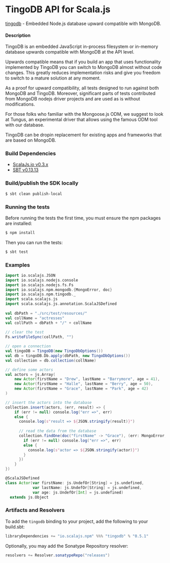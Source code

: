 TingoDB API for Scala.js
=======================
[tingodb](https://www.npmjs.com/package/tingodb) - Embedded Node.js database upward compatible with MongoDB.

#### Description

TingoDB is an embedded JavaScript in-process filesystem or in-memory database upwards compatible with MongoDB at the API level.

Upwards compatible means that if you build an app that uses functionality implemented by TingoDB 
you can switch to MongoDB almost without code changes. This greatly reduces implementation risks 
and give you freedom to switch to a mature solution at any moment.

As a proof for upward compatibility, all tests designed to run against both MongoDB and TingoDB. 
Moreover, significant parts of tests contributed from MongoDB nodejs driver projects and are used 
as is without modifications.

For those folks who familiar with the Mongoose.js ODM, we suggest to look at Tungus, an experimental 
driver that allows using the famous ODM tool with our database.

TingoDB can be dropin replacement for existing apps and frameworks that are based on MongoDB.

### Build Dependencies

* [ScalaJs.io v0.3.x](https://github.com/scalajs-io/scalajs.io)
* [SBT v0.13.13](http://www.scala-sbt.org/download.html)

### Build/publish the SDK locally

```bash
$ sbt clean publish-local
```

### Running the tests

Before running the tests the first time, you must ensure the npm packages are installed:

```bash
$ npm install
```

Then you can run the tests:

```bash
$ sbt test
```

### Examples

```scala
import io.scalajs.JSON
import io.scalajs.nodejs.console
import io.scalajs.nodejs.fs.Fs
import io.scalajs.npm.mongodb.{MongoError, doc}
import io.scalajs.npm.tingodb._
import scala.scalajs.js
import scala.scalajs.js.annotation.ScalaJSDefined
  
val dbPath = "./src/test/resources/"
val collName = "actresses"
val collPath = dbPath + "/" + collName  
  
// clear the test
Fs.writeFileSync(collPath, "")

// open a connection
val tingoDB = TingoDB(new TingoDbOptions())
val db = tingoDB.Db.apply(dbPath, new TingoDbOptions())
val collection = db.collection(collName)

// define some actors
val actors = js.Array(
    new Actor(firstName = "Drew", lastName = "Barrymore", age = 41),
    new Actor(firstName = "Halle", lastName = "Berry", age = 50),
    new Actor(firstName = "Grace", lastName = "Park", age = 42)
)

// insert the actors into the database
collection.insert(actors, (err, result) => {
    if (err != null) console.log("err =>", err)
    else {
      console.log(s"result => ${JSON.stringify(result)}")
    
      // read the data from the database
      collection.findOne(doc("firstName" -> "Grace"), (err: MongoError, actor: Actor) => {
        if (err != null) console.log("err =>", err)
        else {
          console.log(s"actor => ${JSON.stringify(actor)}")
        }
      })
    }
})

@ScalaJSDefined
class Actor(var firstName: js.UndefOr[String] = js.undefined,
            var lastName: js.UndefOr[String] = js.undefined,
            var age: js.UndefOr[Int] = js.undefined) 
  extends js.Object
```

### Artifacts and Resolvers

To add the `tingodb` binding to your project, add the following to your build.sbt:  

```sbt
libraryDependencies += "io.scalajs.npm" %%% "tingodb" % "0.5.1"
```

Optionally, you may add the Sonatype Repository resolver:

```sbt   
resolvers += Resolver.sonatypeRepo("releases") 
```